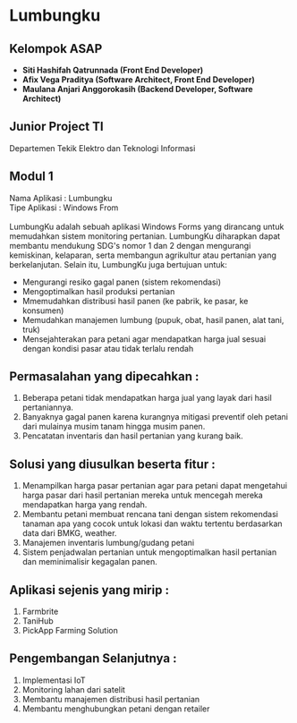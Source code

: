 # Lumbungku

## Kelompok ASAP

- **Siti Hashifah Qatrunnada (Front End Developer)**
- **Afix Vega Praditya (Software Architect, Front End Developer)**
- **Maulana Anjari Anggorokasih (Backend Developer, Software Architect)**

## Junior Project TI
Departemen Tekik Elektro dan Teknologi Informasi

## Modul 1
Nama Aplikasi : Lumbungku <br>
Tipe Aplikasi : Windows From <br><br>
LumbungKu adalah sebuah aplikasi Windows Forms yang dirancang untuk memudahkan sistem monitoring pertanian. LumbungKu diharapkan dapat membantu mendukung SDG's nomor 1 dan 2 dengan mengurangi kemiskinan, kelaparan, serta membangun agrikultur atau pertanian yang berkelanjutan.
Selain itu, LumbungKu juga bertujuan untuk:
- Mengurangi resiko gagal panen (sistem rekomendasi)
- Mengoptimalkan hasil produksi pertanian
- Mmemudahkan distribusi hasil panen (ke pabrik, ke pasar, ke konsumen)
- Memudahkan manajemen lumbung (pupuk, obat, hasil panen, alat tani, truk)
- Mensejahterakan para petani agar mendapatkan harga jual sesuai dengan kondisi pasar atau tidak terlalu rendah

## Permasalahan yang dipecahkan :
1. Beberapa petani tidak mendapatkan harga jual yang layak dari hasil pertaniannya.
2. Banyaknya gagal panen karena kurangnya mitigasi preventif oleh petani dari mulainya musim tanam hingga musim panen.
3. Pencatatan inventaris dan hasil pertanian yang kurang baik.

## Solusi yang diusulkan beserta fitur :
1. Menampilkan harga pasar pertanian agar para petani dapat mengetahui harga  pasar dari hasil pertanian mereka untuk mencegah mereka mendapatkan harga yang rendah.
2. Membantu petani membuat rencana tani dengan sistem rekomendasi tanaman apa yang cocok untuk lokasi dan waktu tertentu berdasarkan data dari BMKG, weather.
3. Manajemen inventaris lumbung/gudang petani
4. Sistem penjadwalan pertanian untuk mengoptimalkan hasil pertanian dan meminimalisir kegagalan panen.

## Aplikasi sejenis yang mirip :
1. Farmbrite
2. TaniHub
3. PickApp Farming Solution

## Pengembangan Selanjutnya :
1. Implementasi IoT
2. Monitoring lahan dari satelit
3. Membantu manajemen distribusi hasil pertanian
4. Membantu menghubungkan petani dengan retailer
